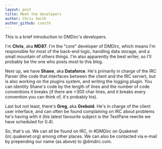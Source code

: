 ```yaml
---
layout: post
title: Meet the developers
author: Chris Smith
author_github: csmith
---
```

This is a brief introduction to DMDirc's developers.

I'm **Chris**, aka **MD87**.  I'm the "core" developer of DMDirc, which means
I'm responsible for most of the back-end logic, handling data storage, and a
small mountain of others things.  I'm also apparently the best writer, so I'll
probably be the one who posts most to this blog.

Next up, we have **Shane**, aka **Dataforce**.  He's primarily in charge of the
IRC Parser (the code that interfaces between the client and the IRC server), but
is also working on the plugins system, and writing the logging plugin.  You can
identity Shane's code by the length of lines and the number of code conventions
it breaks (if there are >300 char lines, and it breaks every convention you can
think of, it's probably his).

Last but not least, there's **Greg**, aka **Greboid**.  He's in charge of the
client user interface, and can often be found complaining on IRC about problems
he's having with it (his latest favourite subject is the TextPane rewrite we
have scheduled for 0.4).

So, that's us.  We can all be found on IRC, in #DMDirc on Quakenet
(irc.quakenet.org) among other places. We can also be contacted via e-mail by
prepending our name (as above) to @dmdirc.com.